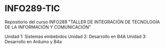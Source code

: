 # INFO289-TIC
Repositorio del curso INFO289 "TALLER DE INTEGRACIÓN DE TECNOLOGÍA DE LA INFORMACIÓN Y COMUNICACIÓN"

Unidad 1: Sistemas embebidos
Unidad 2: Desarrollo en B4A
Unidad 3: Desarrollo en Arduino y B4a
